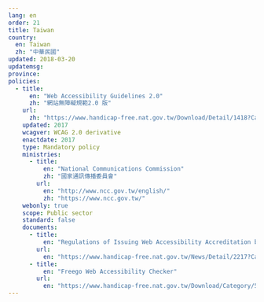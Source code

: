 ```yaml
---
lang: en
order: 21
title: Taiwan
country:
  en: Taiwan
  zh: "中華民國"
updated: 2018-03-20
updatemsg:
province:
policies:
  - title:
      en: "Web Accessibility Guidelines 2.0"
      zh: "網站無障礙規範2.0 版"
    url:
      zh: "https://www.handicap-free.nat.gov.tw/Download/Detail/1418?Category=28"
    updated: 2017
    wcagver: WCAG 2.0 derivative
    enactdate: 2017
    type: Mandatory policy
    ministries:
      - title:
          en: "National Communications Commission"
          zh: "國家通訊傳播委員會"
        url:
          en: "http://www.ncc.gov.tw/english/"
          zh: "https://www.ncc.gov.tw/"
    webonly: true
    scope: Public sector
    standard: false
    documents:
      - title:
          en: "Regulations of Issuing Web Accessibility Accreditation badge for Website of  Governmental Agencies and Schools"
        url:
          en: "https://www.handicap-free.nat.gov.tw/News/Detail/2217?Category=43"
      - title:
          en: "Freego Web Accessibility Checker"
        url:
          en: "https://www.handicap-free.nat.gov.tw/Download/Category/52/1"
---
```

